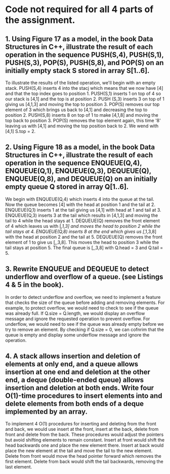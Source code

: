 # Code not required for all 4 parts of the assignment.

## 1. Using Figure 17 as a model, in the book Data Structures in C++, illustrate the result of each operation in the sequence PUSH(S,4), PUSH(S,1), PUSH(S,3), POP(S), PUSH(S,8), and POP(S) on an initially empty stack S stored in array S[1..6].
To illustrate the results of the listed operation, we'll begin with an empty stack. PUSH(S,4) inserts 4 into the stacj which means that 
we now have [4] and that the top index goes to position 1. PUSH(S,1) inserts 1 on top of 4 so our stack is [4,1] and the top is at position 2.
PUSH (S,3) inserts 3 on top of 1 giving us [4,1,3] and moving the top to position 3. POP(S) removes our top element of 3 which brings us back to 
[4,1] and decreasing the top to position 2. PUSH(S,8) inserts 8 on top of 1 to make [4,1,8] and moving the top back to position 3. POP(S) removes
the top element again, this time '8' leaving us with [4,1] and moving the top position back to 2. We wend with [4,1] S.top = 2.

## 2. Using Figure 18 as a model, in the book Data Structures in C++, illustrate the result of each operation in the sequence ENQUEUE(Q,4), ENQUEUE(Q,1), ENQUEUE(Q,3), DEQUEUE(Q), ENQUEUE(Q,8), and DEQUEUE(Q) on an initially empty queue Q stored in array Q[1..6].
We begin with ENQUEUE(Q,4) which inserts 4 into the queue at the tail. Now the queue becomes [4] with the head at position 1 and the tail at 2.
ENQUEUE(Q,1) inserts 1 at the tail giving us [4,1] with head at 1 and tail at 3. ENQUEUE(Q,3) inserts 3 at the tail which results in 
[4,1,3] and moving the tail to 4 while the head stays at 1. DEQUEUE(Q) removes the front element of 4 which leaves us with [_,1,3] and moves
the head to position 2 while the tail stays at 4. ENQUEUE(Q,8) inserts 8 at the end which gives us [_,1,3,8] with the head at position 2 and
the tail at 5. DEQUEUE(Q) removes the front element of 1 to give us [_,_,3,8]. This moves the head to position 3 while the tail stays at
position 5. The final queue is [_,_,3,8] with Q.head = 3 and Q.tail = 5.

## 3. Rewrite ENQUEUE and DEQUEUE to detect underflow and overflow of a queue. (see Listings 4 & 5 in the book).
In order to detect underflow and overflow, we need to implement a feature that checks the size of the queue before adding and removing elements. For example, to protect overflow, we would need to check to see if the queue was already full. If Q.size = Q.length, we would display an overflow message and ignore the requested operation to prevent overflow.
For underflow, we would need to see if the queue was already empty before we try to remove an element. By checking if Q.size = 0, we can cofnrim that the queue is empty and display some underflow message and ignore the operation.

## 4. A stack allows insertion and deletion of elements at only end, and a queue allows insertion at one end and deletion at the other end, a deque (double-ended queue) allows insertion and deletion at both ends. Write four O(1)-time procedures to insert elements into and delete elements from both ends of a deque implemented by an array.
To implement 4 O(1) procedures for inserting and deleting from the front and back, we would use insert at the front, insert at the back, delete from front and delete from the back. These procedures would adjust the pointers but avoid shifting elements to remain constant. 
Insert at front would shift the head backwards one and place the new element there. Insert at back would place the new element at the tail and move the tail to the new element. Delete from front would move the head pointer forward which removes the first element. Delete from back would shift the tail backwards, removing the last element.
